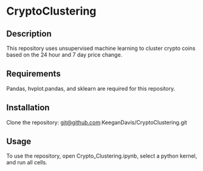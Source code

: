 # CryptoClustering
## Description
This repository uses unsupervised machine learning to cluster crypto coins based on the 24 hour and 7 day price change. 
## Requirements
Pandas, hvplot.pandas, and sklearn are required for this repository.
## Installation
Clone the repository: git@github.com:KeeganDavis/CryptoClustering.git
## Usage
To use the repository, open Crypto_Clustering.ipynb, select a python kernel, and run all cells.